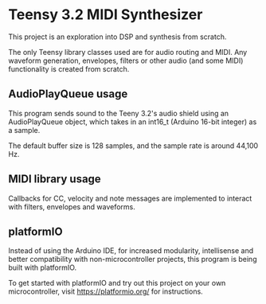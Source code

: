 # Teensy 3.2 MIDI Synthesizer

This project is an exploration into DSP and synthesis from scratch. 

The only Teensy library classes used are for audio routing and MIDI. Any waveform generation, envelopes, filters or other audio (and some MIDI) functionality is created from scratch.

## AudioPlayQueue usage

This program sends sound to the Teeny 3.2's audio shield using an AudioPlayQueue object, which takes in an int16_t (Arduino 16-bit integer) as a sample.

The default buffer size is 128 samples, and the sample rate is around 44,100 Hz. 

## MIDI library usage

Callbacks for CC, velocity and note messages are implemented to interact with filters, envelopes and waveforms.

## platformIO 

Instead of using the Arduino IDE, for increased modularity, intellisense and better compatibility with non-microcontroller projects, this program is being built with platformIO.

To get started with platformIO and try out this project on your own microcontroller, visit https://platformio.org/ for instructions. 
